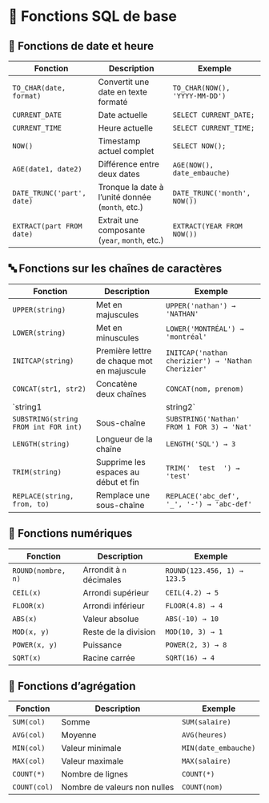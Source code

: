 
# 📘 Fonctions SQL de base

## 📅 Fonctions de date et heure

| Fonction | Description | Exemple |
|----------|-------------|---------|
| `TO_CHAR(date, format)` | Convertit une date en texte formaté | `TO_CHAR(NOW(), 'YYYY-MM-DD')` |
| `CURRENT_DATE` | Date actuelle | `SELECT CURRENT_DATE;` |
| `CURRENT_TIME` | Heure actuelle | `SELECT CURRENT_TIME;` |
| `NOW()` | Timestamp actuel complet | `SELECT NOW();` |
| `AGE(date1, date2)` | Différence entre deux dates | `AGE(NOW(), date_embauche)` |
| `DATE_TRUNC('part', date)` | Tronque la date à l’unité donnée (`month`, etc.) | `DATE_TRUNC('month', NOW())` |
| `EXTRACT(part FROM date)` | Extrait une composante (`year`, `month`, etc.) | `EXTRACT(YEAR FROM NOW())` |

## 🔤 Fonctions sur les chaînes de caractères

| Fonction | Description | Exemple |
|----------|-------------|---------|
| `UPPER(string)` | Met en majuscules | `UPPER('nathan') → 'NATHAN'` |
| `LOWER(string)` | Met en minuscules | `LOWER('MONTRÉAL') → 'montréal'` |
| `INITCAP(string)` | Première lettre de chaque mot en majuscule | `INITCAP('nathan cherizier') → 'Nathan Cherizier'` |
| `CONCAT(str1, str2)` | Concatène deux chaînes | `CONCAT(nom, prenom)` |
| `string1 || string2` | Concaténation avec l’opérateur `||` | `nom || ' ' || prenom` |
| `SUBSTRING(string FROM int FOR int)` | Sous-chaîne | `SUBSTRING('Nathan' FROM 1 FOR 3) → 'Nat'` |
| `LENGTH(string)` | Longueur de la chaîne | `LENGTH('SQL') → 3` |
| `TRIM(string)` | Supprime les espaces au début et fin | `TRIM('  test  ') → 'test'` |
| `REPLACE(string, from, to)` | Remplace une sous-chaîne | `REPLACE('abc_def', '_', '-') → 'abc-def'` |

## 🔢 Fonctions numériques

| Fonction | Description | Exemple |
|----------|-------------|---------|
| `ROUND(nombre, n)` | Arrondit à `n` décimales | `ROUND(123.456, 1) → 123.5` |
| `CEIL(x)` | Arrondi supérieur | `CEIL(4.2) → 5` |
| `FLOOR(x)` | Arrondi inférieur | `FLOOR(4.8) → 4` |
| `ABS(x)` | Valeur absolue | `ABS(-10) → 10` |
| `MOD(x, y)` | Reste de la division | `MOD(10, 3) → 1` |
| `POWER(x, y)` | Puissance | `POWER(2, 3) → 8` |
| `SQRT(x)` | Racine carrée | `SQRT(16) → 4` |

## 🔎 Fonctions d’agrégation

| Fonction | Description | Exemple |
|----------|-------------|---------|
| `SUM(col)` | Somme | `SUM(salaire)` |
| `AVG(col)` | Moyenne | `AVG(heures)` |
| `MIN(col)` | Valeur minimale | `MIN(date_embauche)` |
| `MAX(col)` | Valeur maximale | `MAX(salaire)` |
| `COUNT(*)` | Nombre de lignes | `COUNT(*)` |
| `COUNT(col)` | Nombre de valeurs non nulles | `COUNT(nom)` |
